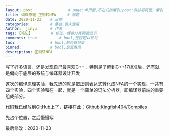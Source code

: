 ```yaml
---
layout: post        		# page:单页面,不在归档索引;post:有前后页面，索引
title: 编译原理-正则转NFA     # 标题
date: 2020-11-23    # 日期
categories:         # 集合,暂未使用
Author:  jinyu      # 作者
tags: [笔记]         # 标签，博客分类页面显示
comments: true          # bool,是否可以评论
toc:                # bool,是否有目录
pinned:             # bool,是否置顶
description: 正则转NFA
---
```


写了好多语言，还是发现自己最喜欢C++，特别是了解到C++17标准后，还有就是偏向于底层的系统与编译器设计开发

<!-- more -->

这次的编译原理实验，我先选的就是把正则表达式转化成NFA的一个实现，一共有四个实验，四个实验和在一起，就是一个简单的词法分析器，即编译器前端的重要组成部分。

代码我已经放到GitHub上了，链接在此：[Github:Kingfish404/Compiles](https://github.com/Kingfish404/Compiles)

先占个位置，之后慢慢写



最后修改：2020-11-23